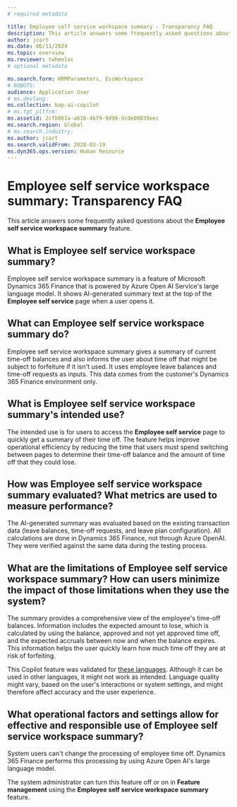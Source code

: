 ```yaml
---
# required metadata

title: Employee self service workspace summary - Transparancy FAQ
description: This article answers some frequently asked questions about the Employee self service workspace summary feature.
author: jcart
ms.date: 06/11/2024
ms.topic: overview
ms.reviewer: twheeloc
# optional metadata

ms.search.form: HRMParameters, EssWorkspace
# ROBOTS: 
audience: Application User
# ms.devlang: 
ms.collection: bap-ai-copilot
# ms.tgt_pltfrm: 
ms.assetid: 2cfb061a-a616-4bf9-9d98-9cde00039eec
ms.search.region: Global
# ms.search.industry: 
ms.author: jcart
ms.search.validFrom: 2020-03-19
ms.dyn365.ops.version: Human Resource
---
```


# Employee self service workspace summary: Transparency FAQ

This article answers some frequently asked questions about the **Employee self service workspace summary** feature.

## What is Employee self service workspace summary?

Employee self service workspace summary is a feature of Microsoft Dynamics 365 Finance that is powered by Azure Open AI Service's large language model. It shows AI-generated summary text at the top of the **Employee self service** page when a user opens it.

## What can Employee self service workspace summary do?

Employee self service workspace summary gives a summary of current time-off balances and also informs the user about time off that might be subject to forfeiture if it isn't used. It uses employee leave balances and time-off requests as inputs. This data comes from the customer's Dynamics 365 Finance environment only.

## What is Employee self service workspace summary's intended use?

The intended use is for users to access the **Employee self service** page to quickly get a summary of their time off. The feature helps improve operational efficiency by reducing the time that users must spend switching between pages to determine their time-off balance and the amount of time off that they could lose.

## How was Employee self service workspace summary evaluated? What metrics are used to measure performance?

The AI-generated summary was evaluated based on the existing transaction data (leave balances, time-off requests, and leave plan configuration). All calculations are done in Dynamics 365 Finance, not through Azure OpenAI. They were verified against the same data during the testing process.

## What are the limitations of Employee self service workspace summary? How can users minimize the impact of those limitations when they use the system?

The summary provides a comprehensive view of the employee's time-off balances. Information includes the expected amount to lose, which is calculated by using the balance, approved and not yet approved time off, and the expected accruals between now and when the balance expires. This information helps the user quickly learn how much time off they are at risk of forfeiting.

This Copilot feature was validated for [these languages](https://go.microsoft.com/fwlink/?linkid=2270154). Although it can be used in other languages, it might not work as intended. Language quality might vary, based on the user's interactions or system settings, and might therefore affect accuracy and the user experience.

## What operational factors and settings allow for effective and responsible use of Employee self service workspace summary?

System users can't change the processing of employee time off. Dynamics 365 Finance performs this processing by using Azure Open AI's large language model.

The system administrator can turn this feature off or on in **Feature management** using the **Employee self service workspace summary** feature.

